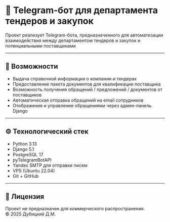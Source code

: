 # 🤖 Telegram-бот для департамента тендеров и закупок

Проект реализует Telegram-бота, предназначенного для автоматизации взаимодействия между департаментом тендеров и закупок и потенциальными поставщиками

---

## 📌 Возможности

- Выдача справочной информации о компании и тендерах  
- Предоставление пакета документов для квалификации поставщика  
- Возможность получения обращений / предложений / документов от поставщиков  
- Автоматическая отправка обращений на email сотрудников  
- Отображение и управление обращениями через админ-панель Django  

---

## ⚙️ Технологический стек

- Python 3.13  
- Django 5.1  
- PostgreSQL 17  
- pyTelegramBotAPI  
- Yandex SMTP для отправки писем  
- VPS (Ubuntu 22.04)  
- Git + GitHub  

---

## 🧾 Лицензия

Проект не предназначен для коммерческого распространения.  
© 2025 Дубицкий Д.М.
